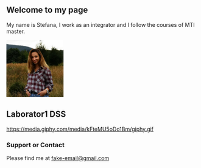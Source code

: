 ## Welcome to my page

My name is Stefana, I work as an integrator and I follow the courses of MTI master.

<img src="images/stef.png" alt="hi" width=150 height=150 class="inline"/>

## Laborator1 DSS

https://media.giphy.com/media/kFteMU5oDo1Bm/giphy.gif

### Support or Contact

Please find me at fake-email@gmail.com
